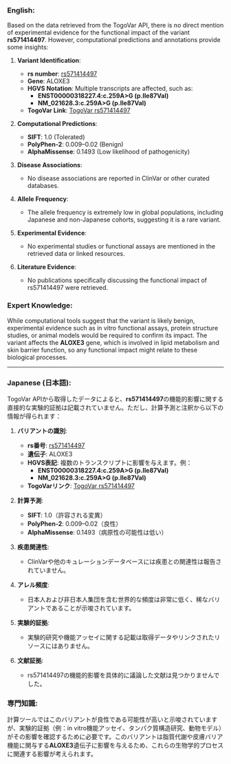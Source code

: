 ### English:
Based on the data retrieved from the TogoVar API, there is no direct mention of experimental evidence for the functional impact of the variant **rs571414497**. However, computational predictions and annotations provide some insights:

1. **Variant Identification**:
   - **rs number**: [rs571414497](https://identifiers.org/dbsnp/rs571414497)
   - **Gene**: ALOXE3
   - **HGVS Notation**: Multiple transcripts are affected, such as:
     - **ENST00000318227.4:c.259A>G (p.Ile87Val)**
     - **NM_021628.3:c.259A>G (p.Ile87Val)**
   - **TogoVar Link**: [TogoVar rs571414497](https://togovar.org/variant/tgv397740557)

2. **Computational Predictions**:
   - **SIFT**: 1.0 (Tolerated)
   - **PolyPhen-2**: 0.009–0.02 (Benign)
   - **AlphaMissense**: 0.1493 (Low likelihood of pathogenicity)

3. **Disease Associations**:
   - No disease associations are reported in ClinVar or other curated databases.

4. **Allele Frequency**:
   - The allele frequency is extremely low in global populations, including Japanese and non-Japanese cohorts, suggesting it is a rare variant.

5. **Experimental Evidence**:
   - No experimental studies or functional assays are mentioned in the retrieved data or linked resources.

6. **Literature Evidence**:
   - No publications specifically discussing the functional impact of rs571414497 were retrieved.

### Expert Knowledge:
While computational tools suggest that the variant is likely benign, experimental evidence such as in vitro functional assays, protein structure studies, or animal models would be required to confirm its impact. The variant affects the **ALOXE3** gene, which is involved in lipid metabolism and skin barrier function, so any functional impact might relate to these biological processes.

---

### Japanese (日本語):
TogoVar APIから取得したデータによると、**rs571414497**の機能的影響に関する直接的な実験的証拠は記載されていません。ただし、計算予測と注釈から以下の情報が得られます：

1. **バリアントの識別**:
   - **rs番号**: [rs571414497](https://identifiers.org/dbsnp/rs571414497)
   - **遺伝子**: ALOXE3
   - **HGVS表記**: 複数のトランスクリプトに影響を与えます。例：
     - **ENST00000318227.4:c.259A>G (p.Ile87Val)**
     - **NM_021628.3:c.259A>G (p.Ile87Val)**
   - **TogoVarリンク**: [TogoVar rs571414497](https://togovar.org/variant/tgv397740557)

2. **計算予測**:
   - **SIFT**: 1.0（許容される変異）
   - **PolyPhen-2**: 0.009–0.02（良性）
   - **AlphaMissense**: 0.1493（病原性の可能性は低い）

3. **疾患関連性**:
   - ClinVarや他のキュレーションデータベースには疾患との関連性は報告されていません。

4. **アレル頻度**:
   - 日本人および非日本人集団を含む世界的な頻度は非常に低く、稀なバリアントであることが示唆されています。

5. **実験的証拠**:
   - 実験的研究や機能アッセイに関する記載は取得データやリンクされたリソースにはありません。

6. **文献証拠**:
   - rs571414497の機能的影響を具体的に議論した文献は見つかりませんでした。

### 専門知識:
計算ツールではこのバリアントが良性である可能性が高いと示唆されていますが、実験的証拠（例：in vitro機能アッセイ、タンパク質構造研究、動物モデル）がその影響を確認するために必要です。このバリアントは脂質代謝や皮膚バリア機能に関与する**ALOXE3**遺伝子に影響を与えるため、これらの生物学的プロセスに関連する影響が考えられます。